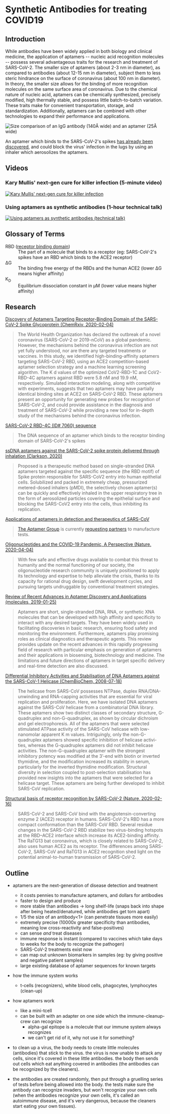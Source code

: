 # Synthetic Antibodies for treating COVID19

## Introduction

While antibodies have been widely applied in both biology and clinical medicine, the application of aptamers -- nucleic acid recognition molecules -- possess several advantageous traits for the research and treatment of SARS-CoV-2. The smaller size of aptamers (about 2-3 nm in diameter), as compared to antibodies (about 12-15 nm in diameter), subject them to less steric hindrance on the surface of coronavirus (about 100 nm in diameter). In theory, the smaller size allows for the binding of more recognition molecules on the same surface area of coronavirus. Due to the chemical nature of nucleic acid, aptamers can be chemically synthesized, precisely modified, high thermally stable, and possess little batch-to-batch variation. These traits make for convenient transportation, storage, and standardization. Additionally, aptamers can be combined with other technologies to expand their performance and applications.

![Size comparison of an IgG antibody (140Å wide) and an aptamer (25Å wide)](images/antibody-vs-aptamer.jpg)

An aptamer which binds to the SARS-CoV-2's spikes [has already been discovered](https://www.aptagen.com/aptamer-details/?id=7060), and could block the virus' infection in the lugs by using an inhaler which aerosolizes the aptamers.

## Videos

### Kary Mullis' next-gen cure for killer infection (5-minute video)
[![Kary Mullis' next-gen cure for killer infection](https://i.ytimg.com/vi/wJttdkKo4nM/hqdefault.jpg)](https://www.youtube.com/watch?v=wJttdkKo4nM)

### Using aptamers as synthetic antibodies (1-hour technical talk)

[![Using aptamers as synthetic antibodies (technical talk)](https://i.ytimg.com/vi/IBEkyVSqaAw/hqdefault.jpg)](https://www.youtube.com/watch?v=IBEkyVSqaAw)


## Glossary of Terms

<dl>
  <dt>RBD (<a href="https://en.wikipedia.org/wiki/Binding_domain">receptor binding domain</a>)</dt>
  <dd>The part of a molecule that binds to a receptor (eg: SARS-CoV-2's spikes have an RBD which binds to the ACE2 receptor)</dd>

  <dt>ΔG</dt>
  <dd>The binding free energy of the RBDs and the human ACE2 (lower ΔG means higher affinity)</dd>

  <dt>K<sub>D</sub></dt>
  <dd>Equilibrium dissociation constant in µM (lower value means higher affinity)</dd>
</dl>


## Research

[Discovery of Aptamers Targeting Receptor-Binding Domain of the SARS-CoV-2 Spike Glycoprotein (ChemRxiv, 2020-02-04)](https://github.com/epitron/synthetic-antibodies/raw/master/pdfs/Discovery%20of%20Aptamers%20Targeting%20Receptor-Binding%20Domain%20of%20the%20SARS-CoV-2%20Spike%20Glycoprotein%20(ChemRxiv%2C%202020).pdf)
> The World Health Organization has declared the outbreak of a novel coronavirus (SARS-CoV-2 or 2019-nCoV) as a global pandemic. However, the mechanisms behind the coronavirus infection are not yet fully understood, nor are there any targeted treatments or vaccines. In this study, we identified high-binding-affinity aptamers targeting SARS-CoV-2 RBD, using an ACE2 competition-based aptamer selection strategy and a machine learning screening algorithm. The K d values of the optimized CoV2-RBD-1C and CoV2-RBD-4C aptamers against RBD were 5.8 nM and 19.9 nM, respectively. Simulated interaction modeling, along with competitive with experiments, suggests that two aptamers may have partially identical binding sites at ACE2 on SARS-CoV-2 RBD. These aptamers present an opportunity for generating new probes for recognition of SARS-CoV-2, and could provide assistance in the diagnosis and treatment of SARS-CoV-2 while providing a new tool for in-depth study of the mechanisms behind the coronavirus infection.

[SARS-CoV-2 RBD-4C (ID# 7060) sequence](https://www.aptagen.com/aptamer-details/?id=7060)
> The DNA sequence of an aptamer which binds to the receptor binding domain of SARS-CoV-2's spikes

[ssDNA aptamers against the SARS-CoV-2 spike protein delivered through inhalation (Clarkson, 2020)](https://github.com/epitron/synthetic-antibodies/raw/master/pdfs/ssDNA%20aptamers%20against%20the%20SARS-CoV-2%20spike%20protein%20delivered%20through%20inhalation%20(Clarkson%2C%202020).pdf)
> Proposed is a therapeutic method based on single-stranded DNA aptamers targeted against the specific sequence (the RBD motif) of Spike protein responsible for SARS-CoV2 entry into human epithelial cells. Solubilized and packed in extremely cheap, pressurized metered-dosed inhalers (pMDI), the selectively chosen aptamer(s) can be quickly and effectively inhaled in the upper respiratory tree in the form of aerosolized particles covering the epithelial surface and blocking the SARS-CoV2 entry into the cells, thus inhibiting its replication.

[Applications of aptamers in detection and therapeutics of SARS-CoV](https://www.aptamergroup.co.uk/applications-of-aptamers-in-detection-and-therapeutics-of-sars-cov/)
> [The Aptamer Group](https://aptamergroup.co.uk) is currently [requesting partners](https://github.com/epitron/synthetic-antibodies/raw/master/pdfs/AptamerGroup%20COVID-19%20test%2C%20request%20for%20partners%20(2020-03-31).pdf) to manufacture tests.
> [](https://www.aptamergroup.co.uk/aptamers-based-elisa-for-virus-detection-covid-19/)
> [](https://www.aptamergroup.co.uk/applications-of-aptamers-in-protein-detection-and-purification/)

[Oligonucleotides and the COVID-19 Pandemic, A Perspective (Nature, 2020-04-04)](https://github.com/epitron/synthetic-antibodies/raw/master/pdfs/Oligonucleotides%20and%20the%20COVID-19%20Pandemic%2C%20A%20Perspective%20(Nature%2C%202020-04-04).pdf)
> With few safe and effective drugs available to combat this threat to humanity and the normal functioning of our society, the oligonucleotide research community is uniquely positioned to apply its technology and expertise to help alleviate the crisis, thanks to its capacity for rational drug design, swift development cycles, and pursuing targets undruggable by conventional treatment strategies.

[Review of Recent Advances in Aptamer Discovery and Applications (molecules, 2019-01-25)](https://github.com/epitron/synthetic-antibodies/raw/master/pdfs/Review%20of%20Recent%20Advances%20in%20Aptamer%20Discovery%20and%20Applications%20(molecules%2C%202019-01-25).pdf)
> Aptamers are short, single-stranded DNA, RNA, or synthetic XNA molecules that can be developed with high affinity and specificity to interact with any desired targets. They have been widely used in facilitating discoveries in basic research, ensuring food safety and monitoring the environment. Furthermore, aptamers play promising roles as clinical diagnostics and therapeutic agents. This review provides update on the recent advances in this rapidly progressing field of research with particular emphasis on generation of aptamers and their applications in biosensing, biotechnology and medicine. The limitations and future directions of aptamers in target specific delivery and real-time detection are also discussed.

[Differential Inhibitory Activities and Stabilisation of DNA Aptamers against the SARS-CoV-1 Helicase (ChemBioChem, 2008-07-18)](https://github.com/epitron/synthetic-antibodies/raw/master/pdfs/Differential%20Inhibitory%20Activities%20and%20Stabilisation%20of%20DNA%20Aptamers%20against%20the%20SARS-CoV-1%20Helicase%20(ChemBioChem%2C%202008-07-18).pdf)
> The helicase from SARS-CoV possesses NTPase, duplex RNA/DNA-unwinding and RNA-capping activities that are essential for viral replication and proliferation. Here, we have isolated DNA aptamers against the SARS-CoV helicase from a combinatorial DNA library. These aptamers show two distinct classes of secondary structure, G-quadruplex and non-G-quadruplex, as shown by circular dichroism and gel electrophoresis. All of the aptamers that were selected stimulated ATPase activity of the SARS-CoV helicase with low- nanomolar apparent K m values. Intriguingly, only the non-G-quadruplex aptamers showed specific inhibition of helicase activi- ties, whereas the G-quadruplex aptamers did not inhibit helicase activities. The non-G-quadruplex aptamer with the strongest inhibitory potency was modified at the 3’-end with biotin or inverted thymidine, and the modification increased its stability in serum, particularly for the inverted thymidine modification. Structural diversity in selection coupled to post-selection stabilisation has provided new insights into the aptamers that were selected for a helicase target. These aptamers are being further developed to inhibit SARS-CoV replication.

[Structural basis of receptor recognition by SARS-CoV-2 (Nature, 2020-02-16)](https://github.com/epitron/synthetic-antibodies/raw/master/pdfs/Structural%20basis%20of%20receptor%20recognition%20by%20SARS-CoV-2%20(Nature%2C%202020-02-16).pdf)
> SARS-CoV-2 and SARS-CoV bind with the angiotensin-converting enzyme 2 (ACE2) receptor in humans. SARS-CoV-2's RBD has a more compact conformation than the SARS-CoV RBD. Several residue changes in the SARS-CoV-2 RBD stabilize two virus-binding hotspots at the RBD–ACE2 interface which increase its ACE2-binding affinity. The RaTG13 bat coronavirus, which is closely related to SARS-CoV-2, also uses human ACE2 as its receptor. The differences among SARS-CoV-2, SARS-CoV and RaTG13 in ACE2 recognition shed light on the potential animal-to-human transmission of SARS-CoV-2.


## Outline

* aptamers are the next-generation of disease detection and treatment
  * it costs pennies to manufacture aptamers, and dollars for antibodies
  * faster to design and produce
  * more stable than antibodies -> long shelf-life (snaps back into shape after being heated/denatured, while antibodies get torn apart)
  * 1/5 the size of an antibody<1> (can penetrate tissues more easily)
  * extremely precise (10000x greater specificity than antibodies, meaning low cross-reactivity and false-positives)
  * can sense *and* treat diseases
  * immune response is instant (compared to vaccines which take days to weeks for the body to recognize the pathogen)
  * SARS-CoV-2 treatments exist now
  * can map out unknown biomarkers in samples (eg: by giving positive and negative patient samples)
  * large existing database of aptamer sequences for known targets
* how the immune system works
  * t-cells (recognizers), white blood cells, phagocytes, lymphocytes (clean-up)
* how aptamers work
  * like a mini-tcell
  * can be built with an adapter on one side which the immune-cleanup-crew can recognize
    * alpha-gal epitope is a molecule that our immune system always recognizes
    * we can't get rid of it, why not use it for something?

* to clean up a virus, the body needs to create little molecules (antibodies) that stick to the virus. the virus is now unable to attack any cells, since it's covered in these little antibodies. the body then sends out cells which eat anything covered in antibodies (the antibodies can be recognized by the cleaners).
* the antibodies are created randomly, then put through a gruelling series of tests before being allowed into the body. the tests make sure the antibody can recognize invaders, but won't recognize your own cells (when the antibodies recognize your own cells, it's called an autoimmune disease, and it's very dangerous, because the cleaners start eating your own tissues).
